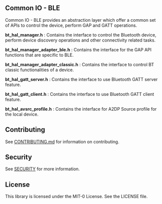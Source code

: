 ## Common IO - BLE

Common IO - BLE provides an abstraction layer which offer a common set of APIs to control the device, perform GAP and GATT operations.

**bt_hal_manager.h** : Contains the interface to control the Bluetooth device, perform device discovery operations and other connectivity related tasks.

**bt_hal_manager_adapter_ble.h** : Contains the interface for the GAP API functions that are specific to BLE.

**bt_hal_manager_adapter_classic.h** : Contains the interface to control BT classic functionalities of a device.

**bt_hal_gatt_server.h** : Contains the interface to use Bluetooth GATT server feature.

**bt_hal_gatt_client.h** : Contains the interface to use Bluetooth GATT client feature.

**bt_hal_avsrc_profile.h** : Contains the interface for A2DP Source profile for the local device.

## Contributing

See [CONTRIBUTING.md](./.github/CONTRIBUTING.md) for information on contributing.

## Security

See [SECURITY](SECURITY.md) for more information.

## License

This library is licensed under the MIT-0 License. See the LICENSE file.

